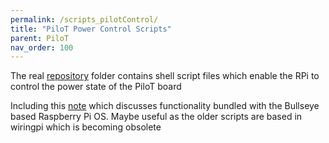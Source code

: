 ```yaml
---
permalink: /scripts_pilotControl/
title: "PiloT Power Control Scripts"
parent: PiloT
nav_order: 100
---
```


The real [repository](https://github.com/johnofleek/Pilot/tree/master/scripts_pilotControl) folder contains shell script files which enable the RPi to control the power state of the PiloT board  

Including this [note](https://github.com/johnofleek/PiloT/tree/master/scripts_pilotControl/controlUsing_gpiod.md) which discusses functionality bundled with the Bullseye based Raspberry Pi OS. Maybe useful as the older scripts are based in wiringpi which is becoming obsolete 
